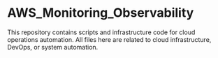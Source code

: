 # AWS_Monitoring_Observability

This repository contains scripts and infrastructure code for cloud operations automation. All files here are related to cloud infrastructure, DevOps, or system automation.

